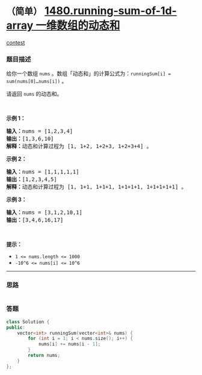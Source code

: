 # `（简单）` [1480.running-sum-of-1d-array 一维数组的动态和](https://leetcode-cn.com/problems/running-sum-of-1d-array/)

[contest](https://leetcode-cn.com/contest/weekly-contest-193/problems/running-sum-of-1d-array/)

### 题目描述
<p>给你一个数组 <code>nums</code> 。数组「动态和」的计算公式为：<code>runningSum[i] = sum(nums[0]…nums[i])</code> 。</p>

<p>请返回 <code>nums</code> 的动态和。</p>

<p>&nbsp;</p>

<p><strong>示例 1：</strong></p>

<pre><strong>输入：</strong>nums = [1,2,3,4]
<strong>输出：</strong>[1,3,6,10]
<strong>解释：</strong>动态和计算过程为 [1, 1+2, 1+2+3, 1+2+3+4] 。</pre>

<p><strong>示例 2：</strong></p>

<pre><strong>输入：</strong>nums = [1,1,1,1,1]
<strong>输出：</strong>[1,2,3,4,5]
<strong>解释：</strong>动态和计算过程为 [1, 1+1, 1+1+1, 1+1+1+1, 1+1+1+1+1] 。</pre>

<p><strong>示例 3：</strong></p>

<pre><strong>输入：</strong>nums = [3,1,2,10,1]
<strong>输出：</strong>[3,4,6,16,17]
</pre>

<p>&nbsp;</p>

<p><strong>提示：</strong></p>

<ul>
	<li><code>1 <= nums.length <= 1000</code></li>
	<li><code>-10^6&nbsp;<= nums[i] <=&nbsp;10^6</code></li>
</ul>


---
### 思路
```
```



### 答题
``` C++
class Solution {
public:
    vector<int> runningSum(vector<int>& nums) {
        for (int i = 1; i < nums.size(); i++) {
            nums[i] += nums[i - 1];
        }
        return nums;
    }
};
```




